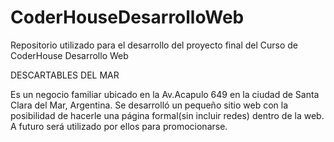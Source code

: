 # CoderHouseDesarrolloWeb
Repositorio utilizado para el desarrollo del proyecto final del Curso de CoderHouse Desarrollo Web

DESCARTABLES DEL MAR

Es un negocio familiar ubicado en la Av.Acapulo 649 en la ciudad de Santa Clara del Mar, Argentina. 
Se desarrolló un pequeño sitio web con la posibilidad de hacerle una página formal(sin incluir redes) dentro de la web.
A futuro será utilizado por ellos para promocionarse. 
